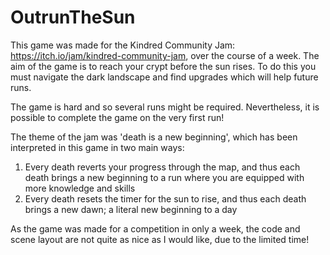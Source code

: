 # OutrunTheSun

This game was made for the Kindred Community Jam: https://itch.io/jam/kindred-community-jam, over the course of a week.
The aim of the game is to reach your crypt before the sun rises. 
To do this you must navigate the dark landscape and find upgrades which will help future runs. 

The game is hard and so several runs might be required.
Nevertheless, it is possible to complete the game on the very first run!

The theme of the jam was 'death is a new beginning', which has been interpreted in this game in two main ways:
1. Every death reverts your progress through the map, and thus each death brings a new beginning to a run where you are equipped with more knowledge and skills
2. Every death resets the timer for the sun to rise, and thus each death brings a new dawn; a literal new beginning to a day


As the game was made for a competition in only a week, the code and scene layout are not quite as nice as I would like, due to the limited time! 
